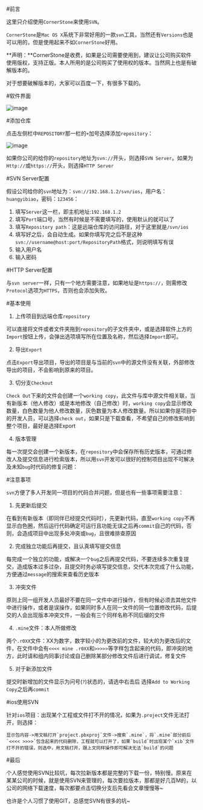 #前言

这里只介绍使用`CornerStone`来使用`SVN`。

`CornerStone`是`Mac OS X`系统下非常好用的一款`svn`工具，当然还有`Versions`也是可以用的，但是使用起来不如`CornerStone`好用。

**声明：**CornerStone是收费，如果是公司需要使用到，建议让公司购买软件使用版权，支持正版。本人所用的是公司购买了使用权的版本。当然网上也是有破解版本的。

对于想要破解版本的，大家可以百度一下，有很多下载的。

#软件界面


![image](http://www.henishuo.com/wp-content/uploads/2015/11/屏幕快照-2015-11-14-下午7.15.40-e1458439786182.png)


#添加仓库


点击左侧栏中`REPOSITORY`那一栏的`+`加号选择添加`repository`：

![image](http://www.henishuo.com/wp-content/uploads/2015/11/屏幕快照-2015-11-14-下午7.25.09.png)

如果你公司的给你的`repository`地址为`svn://`开头，则选择`SVN Server`。如果为`Http://`或`https://`开头，则选择`HTTP Server`

#SVN Server配置


假设公司给你的`svn`地址为：`svn://192.168.1.2/svn/ios`，用户名：`huangyibiao`，密码：`123456`：

1. 填写`Server`这一栏，即主机地址:`192.168.1.2`
2. 填写`Port`端口号，当然有时候是不需要填写的，使用默认的就可以了
3. 填写`Repository path`：这是远端仓库的访问路径，对于这里就是`/svn/ios`
4. 填写好之后，会自动生成。如果你填写完之后不是这种`svn://username@host:port/RepositoryPath`格式，则说明填写有误
5. 输入用户名
6. 输入密码

#HTTP Server配置


与`svn server`一样，只有一个地方需要注意，如果地址是`https://`，则需修改`Protocol`选项为`HTTPS`，否则也会添加失败。

  
#基本使用


1. 上传项目到远端仓库`repository`

可以直接将文件或者文件夹拖到`repository`的子文件夹中，或是选择软件上方的`Import`按钮上传，会弹出选项填写所在位置及名称，然后选择`Import`即可。

2. 导出`Export`

点击`Export`导出项目，导出的项目是与当前的`svn`中的源文件没有关联，外部修改导出的项目，不会影响到原来的项目。

3. 切分支`Checkout`

`Check Out`下来的文件会创建一个`working copy`，此文件与库中源文件相关联，当有新版本（他人修改）或是本地修改（自己修改）时，`working copy`会显示修改数量，白色数量为他人修改数量，灰色数量为本人修改数量。所以如果你是项目中的开发人员，可以选择`check out`，如果只是下载查看，不希望自己的修改影响到整个项目，最好是选择Export

4. 版本管理

每一次提交会创建一个新版本，在`repository`中会保存所有历史版本，可通过修改人及提交信息进行检索版本，所以用`svn`开发可以很好的控制项目出现不可解决及未知`bug`时代码的修复问题：


#注意事项


`svn`方便了多人开发同一项目的代码合并问题，但是也有一些事项需要注意：

1. 先更新后提交

在看到有新版本（即同伴已经提交代码时），先更新代码，直至`working copy`不再显示白色圈，然后运行代码确定可运行且功能无误之后再`commit`自己的代码，否则，会造成项目中出现多处冲突或`bug`，且很难排查原因

2. 完成独立功能后再提交，且认真填写提交信息

每完成一个独立的功能，或解决一个`bug`之后再提交代码，不要连续多次重复提交，造成版本过多过杂，且提交时务必填写提交信息，交代本次完成了什么功能，方便通过`message`的搜索来查看历史版本

3. 冲突文件

原则上同一组开发人员最好不要在同一文件中进行操作，但有时候必须去其他文件中进行操作，或者是误操作，如果同时多人在同一文件的同一位置修改代码，后提交的人会出现版本冲突文件，一般会有三个同样名称不同后缀的文件

4. `.mine`文件：本人所做修改

两个`.r0XX`文件：XX为数字，数字较小的为更改前的文件，较大的为更改后的文件，在文件中会有`<<<< mine .r0XX`和`>>>>>`等字样包含起来的代码，即冲突的地方，此时请和组内同事讨论或自己删除某部分修改文件后进行调试，修复文件

5. 对于新添加文件

提交时新增加的文件显示为问号(`?`)状态的，请选中右击后 选择`Add to Working Copy`之后再`commit`

#ios使用SVN


针对`ios`项目：出现某个工程或文件打不开的情况，如果为`.project`文件无法打开，则选择：

```
显示包内容->用文稿打开`project.pbxproj`文件->搜索`.mine`，将`.mine`部分前后`<<<< >>>>`包含起来的代码删除，工程就可以打开了，如果`build`时出现某个`xib`文件打不开的错误，则选中，用文稿打开，跟上文同样操作即可解决无法`build`的问题
```

#最后

个人感觉使用SVN比较坑，每次拉新版本都是完整的下载一份，特别慢。原来在某某公司的时候，就是使用SVN来管理的，每次要拉版本，那都是好几百M的，以公司的网络下载速度，每次都要点击切换分支后先看会文章慢慢等~

也许是个人习惯了使用GIT，总感觉SVN有很多的坑~